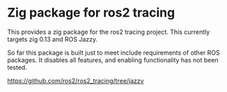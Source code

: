# Zig package for ros2 tracing

This provides a zig package for the ros2 tracing project.
This currently targets zig 0.13 and ROS Jazzy.

So far this package is built just to meet include requirements of other ROS packages. It disables
all features, and enabling functionality has not been tested.

https://github.com/ros2/ros2_tracing/tree/jazzy
